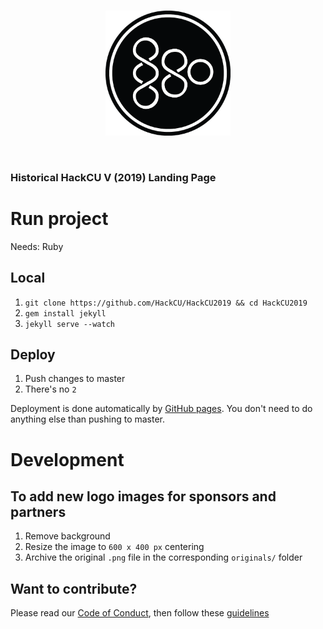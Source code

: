 
<br>
<p align="center">
  <img alt="HackCU V" src="https://github.com/HackCU/splash-page/blob/master/img/hackcu_black.png" width="200"/>
</p>
<br>

### Historical HackCU V (2019) Landing Page

# Run project

Needs: Ruby

## Local 

1. `git clone https://github.com/HackCU/HackCU2019 && cd HackCU2019`
2. `gem install jekyll`
3. `jekyll serve --watch`

## Deploy

1. Push changes to master
2. There's no `2`

Deployment is done automatically by [GitHub pages](https://pages.github.com/). You don't need to do anything else than pushing to master.

# Development

## To add new logo images for sponsors and partners

1. Remove background
1. Resize the image to `600 x 400 px` centering
3. Archive the original `.png` file in the corresponding `originals/` folder

## Want to contribute?

Please read our [Code of Conduct](.github/CODE_OF_CONDUCT.md), then follow these [guidelines](.github/CONTRIBUTING.md)

